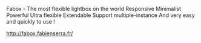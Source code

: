Fabox - The most flexible lightbox on the world
Responsive
Minimalist
Powerful
Ultra flexible
Extendable
Support multiple-instance
And very easy and quickly to use !

http://fabox.fabienserra.fr/
